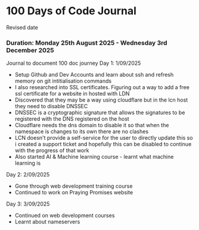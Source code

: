 # 100 Days of Code Journal 

Revised date
### Duration: Monday 25th August 2025 - Wednesday 3rd December 2025

Journal to document 100 doc journey 
 Day 1: 1/09/2025 
 - Setup Github and Dev Accounts and learn about ssh and refresh memory on git intitialisation commands
 - I also researched into SSL certificates. Figuring out a way to add a free ssl certificate for a website in hosted with LDN
 - Discovered that they may be a way using cloudflare but in the lcn host they need to disable DNSSEC
 - DNSSEC is a cryptographic signature that allows the signatures to be registered with the DNS registered on the host
 - Cloudflare needs the dns domain to disable it so that when the namespace is changes to its own there are no clashes
 - LCN doesn't provide a self-service for the user to directly update this so i created a support ticket and hopefully this can be disabled to continue with the progress of that work
 - Also started AI & Machine learning course - learnt what machine learning is 

Day 2: 2/09/2025 
- Gone through web development training course
- Continued to work on Praying Promises website

Day 3: 3/09/2025
- Continued on web development courses
- Learnt about nameservers

